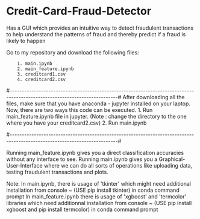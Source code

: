 # Credit-Card-Fraud-Detector
Has a GUI which provides an intuitive way to detect fraudulent transactions to help understand the patterns of fraud and thereby predict if a fraud is likely to happen

Go to my repository and download the following files:
		
		1. main.ipynb
		2. main_feature.ipynb
		3. creditcard1.csv
		4. creditcard2.csv
		
#--------------------------------------------------------------------------------------------------------------------------#
After downloading all the files, make sure that you have anaconda - jupyter installed on your laptop.
Now, there are two ways this code can be executed. 
		1. Run main_feature.ipynb file in jupyter. (Note : change the directory to the one where you have your creditcard2.csv)
		2. Run main.ipynb

#--------------------------------------------------------------------------------------------------------------------------#

Running main_feature.ipynb gives you a direct classification accuracies without any interface to see.
Running main.ipynb gives you a Graphical-User-Interface where we can do all sorts of operations like uploading data, testing fraudulent transactions and plots.

Note: In main.ipynb, there is usage of 'tkinter' which might need additional installation from console ~ (USE pip install tkinter) in conda command prompt
			In main_feature.ipynb there is usage of 'xgboost' and 'termcolor' libraries which need additionnal installation from console ~ (USE pip install xgboost and pip install 																																																																					termcolor) in conda command prompt
